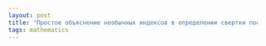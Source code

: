 ```yaml
---
layout: post
title: "Простое объяснение необычных индексов в определении свертки последовательностей [или функций]."
tags: mathematics
---
```

